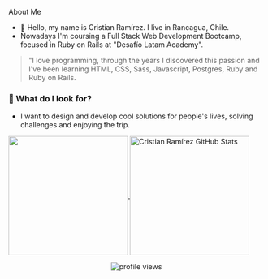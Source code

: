 About Me 
- 👋 Hello, my name is Cristian Ramírez. I live in Rancagua, Chile.
- Nowadays I'm coursing a Full Stack Web Development Bootcamp, focused in Ruby on Rails at "Desafío Latam Academy".
> "I love programming, through the years I discovered this passion and I've been learning HTML, CSS, Sass, Javascript, Postgres, Ruby and Ruby on Rails.

### 👀 What do I look for? 
- I want to design and develop cool solutions for people's lives, solving challenges and enjoying the trip.
<a href="https://github.com/CrissRayes/CrissRayes">
  <img height="235px" align="center" src="https://github-readme-stats.vercel.app/api/top-langs/?username=crissrayes&hide=java&title_color=ffffff&text_color=c9cacc&icon_color=2bbc8a&bg_color=1d1f21" />
</a>
<a href="https://github.com/CrissRayes/CrissRayes">
  <img height="235px" align="center" src="https://github-readme-stats.vercel.app/api?username=crissrayes&show_icons=true&line_height=27&count_private=true&title_color=ffffff&text_color=c9cacc&icon_color=2bbc8a&bg_color=1d1f21" alt="Cristian Ramírez GitHub Stats" />
</a>  
  
<p></p>
<p align="center">
  <img src="https://gpvc.arturio.dev/crissrayes" alt="profile views">
</p>
